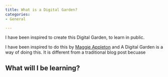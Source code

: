 ```yaml
---
title: What is a Digital Garden?
categories:
- General

---
```


I have been inspired to create this Digital Garden, to learn in public. 

I have been inspired to do this by [Maggie Appleton]() and A Digital Garden is a way of doing this. It is different from a traditional blog post becuase

<h2> What will I be learning? </h2>
